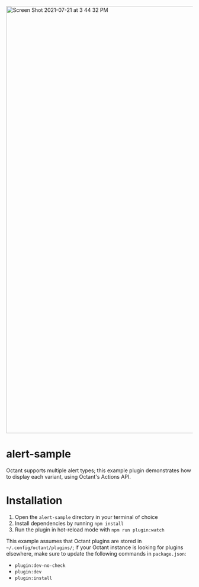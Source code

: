 <img width="1155" alt="Screen Shot 2021-07-21 at 3 44 32 PM" src="https://user-images.githubusercontent.com/33555592/126551400-d309f31f-1687-4966-87f4-47d02f898eba.png">

# alert-sample

Octant supports multiple alert types; this example plugin demonstrates how to display each variant, using Octant's Actions API. 

# Installation

1. Open the `alert-sample` directory in your terminal of choice
2. Install dependencies by running `npm install`
3. Run the plugin in hot-reload mode with `npm run plugin:watch`

This example assumes that Octant plugins are stored in `~/.config/octant/plugins/`; if your Octant instance is looking for plugins elsewhere, make sure to update the following commands in `package.json`:

* `plugin:dev-no-check`
* `plugin:dev`
* `plugin:install`

